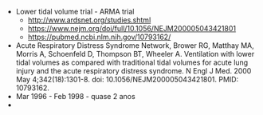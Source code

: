 - Lower tidal volume trial - ARMA trial
	- http://www.ardsnet.org/studies.shtml
	- https://www.nejm.org/doi/full/10.1056/NEJM200005043421801
	- https://pubmed.ncbi.nlm.nih.gov/10793162/
-  Acute Respiratory Distress Syndrome Network, Brower RG, Matthay MA, Morris A,
Schoenfeld D, Thompson BT, Wheeler A. Ventilation with lower tidal volumes as
compared with traditional tidal volumes for acute lung injury and the acute
respiratory distress syndrome. N Engl J Med. 2000 May 4;342(18):1301-8. doi:
10.1056/NEJM200005043421801. PMID: 10793162.
- Mar 1996 - Feb 1998 - quase 2 anos
- 